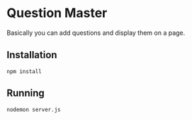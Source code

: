 # Question Master

Basically you can add questions and display them on a page.

## Installation

`npm install`

## Running

`nodemon server.js`
